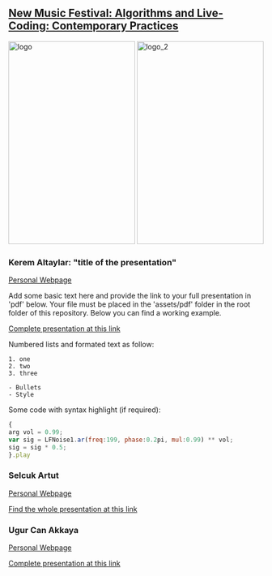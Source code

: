 ## [New Music Festival: Algorithms and Live-Coding: Contemporary Practices](https://www.arter.org.tr/en/algorithms-and-live-coding)


<img src="https://github.com/KonVas/new-music-liveCoding/blob/gh-pages/img/YEYMF_2_Program-SM-08.jpg" alt="logo" width="250" height="400">
<img src="https://github.com/KonVas/new-music-liveCoding/blob/gh-pages/img/YEYMF_2_Program-SM-03.jpg" alt="logo_2" width="250" height="400">

### Kerem Altaylar: "title of the presentation"
[Personal Webpage](...)

Add some basic text here and provide the link to your full presentation in 'pdf' below. Your file must be placed in the 'assets/pdf' folder in the root folder of this repository. Below you can find a working example.

[Complete presentation at this link](https://github.com/KonVas/new-music-liveCoding/blob/gh-pages/assets/pdf/YeniveEnYeniMuzikFestivali21.pdf)

Numbered lists and formated text as follow:

```
1. one
2. two
3. three

- Bullets
- Style
```
Some code with syntax highlight (if required):

```javascript
{
arg vol = 0.99; 
var sig = LFNoise1.ar(freq:199, phase:0.2pi, mul:0.99) ** vol;
sig = sig * 0.5;
}.play
```

### Selcuk Artut
[Personal Webpage]()

[Find the whole presentation at this link](...)

### Ugur Can Akkaya
[Personal Webpage]()

[Complete presentation at this link](...)
